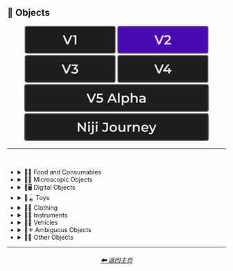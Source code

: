 <h2>🎷 Objects</h2>

<div align="center">

[<img src="/Images/Repo_Parts/Buttons/Version_Buttons/button_version_V1_inactive.webp?raw=true" alt="MidJourney V1" height="64" />](/Pages/MJ_V1/Style_Pages/Sphere/Objects.md)
[<img src="/Images/Repo_Parts/Buttons/Version_Buttons/button_version_V2_active.webp?raw=true" alt="MidJourney V2" height="64" />](/Pages/MJ_V2/Style_Pages/Sphere/Objects.md)
[<img src="/Images/Repo_Parts/Buttons/Version_Buttons/button_version_V3_inactive.webp?raw=true" alt="MidJourney V3" height="64" />](/Pages/MJ_V3/Style_Pages/Sphere/Objects.md)
[<img src="/Images/Repo_Parts/Buttons/Version_Buttons/button_version_V4_inactive.webp?raw=true" alt="MidJourney V4" height="64" />](/Pages/MJ_V4/Style_Pages/Just_The_Style/Objects.md)
<br>
[<img src="/Images/Repo_Parts/Buttons/Version_Buttons/button_version_V5_Alpha_inactive_half.webp?raw=true" alt="MidJourney V5" height="64" />](/Pages/MJ_V5/Style_Pages/Just_The_Style/Objects.md)
[<img src="/Images/Repo_Parts/Buttons/Version_Buttons/button_version_niji_inactive_half.webp?raw=true" alt="Niji Journey" height="64" />](/Pages/Niji_Journey/Style_Pages/Objects.md)

</div>

<hr>
<br>


- <details><summary>🎷🍣 Food and Consumables</summary><p>

  - <details><summary>🍣🥝 Fruits and Vegetables</summary><p><div align="center">

    | Fruit | Vegetable |
    | :-: | :-: |
    | <img src="/Images/MJ_V2/MidJourney_Styles_(sphere)/Wave_12/sphere_Fruit.webp?raw=true" width="256" /> | <img src="/Images/MJ_V2/MidJourney_Styles_(sphere)/Wave_12/sphere_Vegetable.webp?raw=true" width="256" /> |
    
    <br>
    
    | Fig | Mango | Cauliflower |
    | :-: | :-: | :-: |
    | <img src="/Images/MJ_V2/MidJourney_Styles_(sphere)/Wave_12/sphere_Fig.webp?raw=true" width="256" /> | <img src="/Images/MJ_V2/MidJourney_Styles_(sphere)/Wave_12/sphere_Mango.webp?raw=true" width="256" /> | <img src="/Images/MJ_V2/MidJourney_Styles_(sphere)/Wave_13/sphere_Cauliflower.webp?raw=true" width="256" /> |
    

    </div></p></details>


  - <details><summary>🍣🥩 Meats, Cheeses, and Eggs</summary><p><div align="center">

    | Wagyu | Tallow |
    | :-: | :-: |
    | <img src="/Images/MJ_V2/MidJourney_Styles_(sphere)/sphere_Wagyu.webp?raw=true" width="256" /> | <img src="/Images/MJ_V2/MidJourney_Styles_(sphere)/sphere_Tallow.webp?raw=true" width="256" /> |

    <br>

    | Cheese |
    | :-: |
    | <img src="/Images/MJ_V2/MidJourney_Styles_(sphere)/sphere_Cheese.webp?raw=true" width="256" /> |

    <br>
    
    | Egg | Egg Yolk |
    | :-: | :-: |
    | <img src="/Images/MJ_V2/MidJourney_Styles_(sphere)/sphere_Egg.webp?raw=true" width="256" /> | <img src="/Images/MJ_V2/MidJourney_Styles_(sphere)/sphere_EggYolk.webp?raw=true" width="256" /> |

    </div></p></details>


  - <details><summary>🍣🍞 Bread</summary><p><div align="center">

    | Bread | Made of Bread | Pretzel |
    | :-: | :-: | :-: |
    | <img src="/Images/MJ_V2/MidJourney_Styles_(sphere)/sphere_Bread.webp?raw=true" width="256" /> | <img src="/Images/MJ_V2/MidJourney_Styles_(sphere)/sphere_MadeOfBread.webp?raw=true" width="256" /> | <img src="/Images/MJ_V2/MidJourney_Styles_(sphere)/sphere_Pretzel.webp?raw=true" width="256" /> |

    <br>
    
    | Shortcrust-Pastry | Flaky-Pastry | Puff-Pastry |
    | :-: | :-: | :-: |
    | <img src="/Images/MJ_V2/MidJourney_Styles_(sphere)/sphere_Shortcrust-Pastry.webp?raw=true" width="256" /> | <img src="/Images/MJ_V2/MidJourney_Styles_(sphere)/sphere_Flaky-Pastry.webp?raw=true" width="256" /> | <img src="/Images/MJ_V2/MidJourney_Styles_(sphere)/sphere_Puff-Pastry.webp?raw=true" width="256" /> |

    <br>

    | Choux-Pastry | Phyllo |
    | :-: | :-: |
    | <img src="/Images/MJ_V2/MidJourney_Styles_(sphere)/Wave_9/sphere_Choux-Pastry.webp?raw=true" width="256" /> | <img src="/Images/MJ_V2/MidJourney_Styles_(sphere)/Wave_9/sphere_Phyllo.webp?raw=true" width="256" /> |

    </div></p></details>


  - <details><summary>🍣🥜 Nuts and Beans</summary><p><div align="center">

    | Beans |
    | :-: |
    | <img src="/Images/MJ_V2/MidJourney_Styles_(sphere)/sphere_Beans.webp?raw=true" width="256" /> |

    <br>
    
    | Peanut |
    | :-: |
    | <img src="/Images/MJ_V2/MidJourney_Styles_(sphere)/Wave_11/sphere_Peanut.webp?raw=true" width="256" /> |
    
    <br>
    
    | Coconut |
    | :-: |
    | <img src="/Images/MJ_V2/MidJourney_Styles_(sphere)/Wave_9/sphere_Coconut.webp?raw=true" width="256" /> |
    
    </div></p></details>


  - <details><summary>🍣🍲 Dishes and Meals</summary><p><div align="center">

    | Pizza | Hotdog |
    | :-: | :-: |
    | <img src="/Images/MJ_V2/MidJourney_Styles_(sphere)/Wave_12/sphere_Pizza.webp?raw=true" width="256" /> | <img src="/Images/MJ_V2/MidJourney_Styles_(sphere)/Wave_12/sphere_Hotdog.webp?raw=true" width="256" /> |
    
    <br>
    
    | Pasta | Spaghetti | Fettuccine |
    | :-: | :-: | :-: |
    | <img src="/Images/MJ_V2/MidJourney_Styles_(sphere)/sphere_Pasta.webp?raw=true" width="256" /> | <img src="/Images/MJ_V2/MidJourney_Styles_(sphere)/Wave_12/sphere_Spaghetti.webp?raw=true" width="256" /> | <img src="/Images/MJ_V2/MidJourney_Styles_(sphere)/Wave_12/sphere_Fettuccine.webp?raw=true" width="256" /> |

    <br>

    | Gnocchi |
    | :-: |
    | <img src="/Images/MJ_V2/MidJourney_Styles_(sphere)/Wave_12/sphere_Gnocchi.webp?raw=true" width="256" /> |

    <br>

    | Macaroni and Cheese |
    | :-: |
    | <img src="/Images/MJ_V2/MidJourney_Styles_(sphere)/Sphere_Macaroni_and_Cheese.webp?raw=true" width="256" /> |

    </div></p></details>


  - <details><summary>🍣🥫 Sauces, Spreads, and Oils</summary><p><div align="center">
        
    | Vegetable Oil | Olive Oil |
    | :-: | :-: |
    | <img src="/Images/MJ_V2/MidJourney_Styles_(sphere)/sphere_VegetableOil.webp?raw=true" width="256" /> | <img src="/Images/MJ_V2/MidJourney_Styles_(sphere)/sphere_OliveOil.webp?raw=true" width="256" /> |

    <br>

    | Butter | Margarine |
    | :-: | :-: |
    | <img src="/Images/MJ_V2/MidJourney_Styles_(sphere)/sphere_Butter.webp?raw=true" width="256" /> | <img src="/Images/MJ_V2/MidJourney_Styles_(sphere)/sphere_Margarine.webp?raw=true" width="256" /> |

    <br>

    | Peanut Butter | Jelly |
    | :-: | :-: |
    | <img src="/Images/MJ_V2/MidJourney_Styles_(sphere)/Wave_11/sphere_Peanut_Butter.webp?raw=true" width="256" /> | <img src="/Images/MJ_V2/MidJourney_Styles_(sphere)/sphere_Jelly.webp?raw=true" width="256" /> |

    <br>
    
    | Alfredo |
    | :-: |
    | <img src="/Images/MJ_V2/MidJourney_Styles_(sphere)/Wave_12/sphere_Alfredo.webp?raw=true" width="256" /> |
    
    <br>
    
    | Sour Cream | Sauce | Pasta Sauce |
    | :-: | :-: | :-: |
    | <img src="/Images/MJ_V2/MidJourney_Styles_(sphere)/sphere_Sour_Cream.webp?raw=true" width="256" /> | <img src="/Images/MJ_V2/MidJourney_Styles_(sphere)/sphere_Sauce.webp?raw=true" width="256" /> | <img src="/Images/MJ_V2/MidJourney_Styles_(sphere)/sphere_Pasta_Sauce.webp?raw=true" width="256" /> |

    <br>
    
    | Ketchup | Mustard |
    | :-: | :-: |
    | <img src="/Images/MJ_V2/MidJourney_Styles_(sphere)/sphere_Ketchup.webp?raw=true" width="256" /> | <img src="/Images/MJ_V2/MidJourney_Styles_(sphere)/sphere_Mustard.webp?raw=true" width="256" /> |

    <br>

    | Mayonnaise | Mayo |
    | :-: | :-: |
    | <img src="/Images/MJ_V2/MidJourney_Styles_(sphere)/sphere_Mayonnaise.webp?raw=true" width="256" /> | <img src="/Images/MJ_V2/MidJourney_Styles_(sphere)/sphere_Mayo.webp?raw=true" width="256" /> |

    </div></p></details>


  - <details><summary>🍣🌿 Herbs and Spices</summary><p><div align="center">

    | Cinnamon |
    | :-: |
    | <img src="/Images/MJ_V2/MidJourney_Styles_(sphere)/sphere_Cinnamon.webp?raw=true" width="256" /> |
    
    </div></p></details>


  - <details><summary>🍣🍭 Candy and Sweets</summary><p><div align="center">

    | Cake | Wedding Cake | Cake Decorating |
    | :-: | :-: | :-: |
    | <img src="/Images/MJ_V2/MidJourney_Styles_(sphere)/sphere_Cake.webp?raw=true" width="256" /> | <img src="/Images/MJ_V2/MidJourney_Styles_(sphere)/sphere_Wedding_Cake.webp?raw=true" width="256" /> | <img src="/Images/MJ_V2/MidJourney_Styles_(sphere)/sphere_Cake_Decorating.webp?raw=true" width="256" /> |
    
    <br>
    
    | Brownies |
    | :-: |
    | <img src="/Images/MJ_V2/MidJourney_Styles_(sphere)/sphere_Brownies.webp?raw=true" width="256" /> |

    <br>
    
    | Churros | Syrup | Maple Syrup |
    | :-: | :-: | :-: |
    | <img src="/Images/MJ_V2/MidJourney_Styles_(sphere)/sphere_Churros.webp?raw=true" width="256" /> | <img src="/Images/MJ_V2/MidJourney_Styles_(sphere)/sphere_Syrup.webp?raw=true" width="256" /> | <img src="/Images/MJ_V2/MidJourney_Styles_(sphere)/sphere_MapleSyrup.webp?raw=true" width="256" /> |
    
    <br>
    
    | Cream | Whipped Cream | Ice Cream |
    | :-: | :-: | :-: |
    | <img src="/Images/MJ_V2/MidJourney_Styles_(sphere)/sphere_Cream.webp?raw=true" width="256" /> | <img src="/Images/MJ_V2/MidJourney_Styles_(sphere)/sphere_WhippedCream.webp?raw=true" width="256" /> | <img src="/Images/MJ_V2/MidJourney_Styles_(sphere)/sphere_Ice_Cream.webp?raw=true" width="256" /> |
    <br>
    
    | Candy | Lollipop | Taffy |
    | :-: | :-: | :-: |
    | <img src="/Images/MJ_V2/MidJourney_Styles_(sphere)/sphere_Candy.webp?raw=true" width="256" /> | <img src="/Images/MJ_V2/MidJourney_Styles_(sphere)/sphere_Lollipop.webp?raw=true" width="256" /> | <img src="/Images/MJ_V2/MidJourney_Styles_(sphere)/sphere_Taffy.webp?raw=true" width="256" /> |
    
    <br>
    
    | Cotton-Candy | Candy-Floss |
    | :-: | :-: |
    | <img src="/Images/MJ_V2/MidJourney_Styles_(sphere)/Wave_11/sphere_Cotton-Candy.webp?raw=true" width="256" /> | <img src="/Images/MJ_V2/MidJourney_Styles_(sphere)/Wave_11/sphere_Candy-Floss.webp?raw=true" width="256" /> |
    
    
    <br>
    
    | Gummy Candy | Gummies |
    | :-: | :-: |
    | <img src="/Images/MJ_V2/MidJourney_Styles_(sphere)/Wave_11/sphere_Gummy_Candy.webp?raw=true" width="256" /> | <img src="/Images/MJ_V2/MidJourney_Styles_(sphere)/Wave_11/sphere_Gummies.webp?raw=true" width="256" /> |

    <br>
    
    | Chocolate | Caramel |
    | :-: | :-: |
    | <img src="/Images/MJ_V2/MidJourney_Styles_(sphere)/sphere_Chocolate.webp?raw=true" width="256" /> | <img src="/Images/MJ_V2/MidJourney_Styles_(sphere)/sphere_Caramel.webp?raw=true" width="256" /> |
    
    <br>

    | Marzipan | Gum Paste | Modeling Chocolate |
    | :-: | :-: | :-: |
    | <img src="/Images/MJ_V2/MidJourney_Styles_(sphere)/Wave_9/sphere_Marzipan.webp?raw=true" width="256" /> | <img src="/Images/MJ_V2/MidJourney_Styles_(sphere)/Wave_9/sphere_Gum_Paste.webp?raw=true" width="256" /> | <img src="/Images/MJ_V2/MidJourney_Styles_(sphere)/Wave_9/sphere_Modeling_Chocolate.webp?raw=true" width="256" /> |

    <br>

    | Sprinkles | Nonpareils |
    | :-: | :-: |
    | <img src="/Images/MJ_V2/MidJourney_Styles_(sphere)/sphere_Sprinkles.webp?raw=true" width="256" /> | <img src="/Images/MJ_V2/MidJourney_Styles_(sphere)/sphere_Nonpareils.webp?raw=true" width="256" /> |

    <br>

    | Fondant Icing | Royal Icing |
    | :-: | :-: |
    | <img src="/Images/MJ_V2/MidJourney_Styles_(sphere)/sphere_Fondant_Icing.webp?raw=true" width="256" /> | <img src="/Images/MJ_V2/MidJourney_Styles_(sphere)/sphere_Royal_Icing.webp?raw=true" width="256" /> |

    <br>
    
    | Honeycomb | Creme Brule |
    | :-: | :-: |
    | <img src="/Images/MJ_V2/MidJourney_Styles_(sphere)/sphere_Honeycomb.webp?raw=true" width="256" /> | <img src="/Images/MJ_V2/MidJourney_Styles_(sphere)/sphere_Creme_Brule.webp?raw=true" width="256" /> |
    
    <br>
    
    | Eclair | Cannoli | Fruit-Tart |
    | :-: | :-: | :-: |
    | <img src="/Images/MJ_V2/MidJourney_Styles_(sphere)/sphere_Eclair.webp?raw=true" width="256" /> | <img src="/Images/MJ_V2/MidJourney_Styles_(sphere)/sphere_Cannoli.webp?raw=true" width="256" /> | <img src="/Images/MJ_V2/MidJourney_Styles_(sphere)/sphere_Fruit-Tart.webp?raw=true" width="256" /> |

    <br>

    | Gumdrop | Gum |
    | :-: | :-: |
    | <img src="/Images/MJ_V2/MidJourney_Styles_(sphere)/Wave_10/sphere_Gumdrop.webp?raw=true" width="256" /> | <img src="/Images/MJ_V2/MidJourney_Styles_(sphere)/sphere_Gum.webp?raw=true" width="256" /> |

    <br>
    
    | Dessertwave |
    | :-: |
    | <img src="/Images/MJ_V2/MidJourney_Styles_(sphere)/Wave_12/sphere_Dessertwave.webp?raw=true" width="256" /> |

    </div></p></details>


  - <details><summary>🍣🍺 Beverages</summary><p><div align="center">

    | Soda | Coffee | Tea |
    | :-: | :-: | :-: |
    | <img src="/Images/MJ_V2/MidJourney_Styles_(sphere)/sphere_Soda.webp?raw=true" width="256" /> | <img src="/Images/MJ_V2/MidJourney_Styles_(sphere)/sphere_Coffee.webp?raw=true" width="256" /> | <img src="/Images/MJ_V2/MidJourney_Styles_(sphere)/sphere_Tea.webp?raw=true" width="256" /> |

    <br>
    
    | Wine | White-Wine | Red-Wine |
    | :-: | :-: | :-: |
    | <img src="/Images/MJ_V2/MidJourney_Styles_(sphere)/Wave_14/sphere_Wine.webp?raw=true" width="256" /> | <img src="/Images/MJ_V2/MidJourney_Styles_(sphere)/Wave_14/sphere_White-Wine.webp?raw=true" width="256" /> | <img src="/Images/MJ_V2/MidJourney_Styles_(sphere)/Wave_14/sphere_Red-Wine.webp?raw=true" width="256" /> |
    
    <br>
    
    | Champagne |
    | :-: |
    | <img src="/Images/MJ_V2/MidJourney_Styles_(sphere)/Wave_14/sphere_Champagne.webp?raw=true" width="256" /> |

    <br>
    
    | Corona | Corona-Phenomenon |
    | :-: | :-: |
    | <img src="/Images/MJ_V2/MidJourney_Styles_(sphere)/sphere_Corona.webp?raw=true" width="256" /> | <img src="/Images/MJ_V2/MidJourney_Styles_(sphere)/sphere_Corona-Phenomenon.webp?raw=true" width="256" /> |

    </div></p></details>


  - <details><summary>🍣 Other Food and Consumables</summary><p><div align="center">

    | Food |
    | :-: |
    | <img src="/Images/MJ_V2/MidJourney_Styles_(sphere)/Wave_13/sphere_Food.webp?raw=true" width="256" /> |

    <br>

    | Macaroni |
    | :-: |
    | <img src="/Images/MJ_V2/MidJourney_Styles_(sphere)/sphere_Macaroni.webp?raw=true" width="256" /> |

    <br>

    | Gelatin | Agar |
    | :-: | :-: |
    | <img src="/Images/MJ_V2/MidJourney_Styles_(sphere)/sphere_Gelatin.webp?raw=true" width="256" /> | <img src="/Images/MJ_V2/MidJourney_Styles_(sphere)/sphere_Agar.webp?raw=true" width="256" /> |

    <br>
    
    | Edible Ink | Food Coloring | Food Dye |
    | :-: | :-: | :-: |
    | <img src="/Images/MJ_V2/MidJourney_Styles_(sphere)/sphere_Edible_Ink.webp?raw=true" width="256" /> | <img src="/Images/MJ_V2/MidJourney_Styles_(sphere)/sphere_Food_Coloring.webp?raw=true" width="256" /> | <img src="/Images/MJ_V2/MidJourney_Styles_(sphere)/Wave_9/sphere_Food_Dye.webp?raw=true" width="256" /> |

    <br>
    
    | Deep-Fried | Molecular Gastronomy |
    | :-: | :-: |
    | <img src="/Images/MJ_V2/MidJourney_Styles_(sphere)/sphere_Deep-Fried.webp?raw=true" width="256" /> | <img src="/Images/MJ_V2/MidJourney_Styles_(sphere)/sphere_Molecular_Gastronomy.webp?raw=true" width="256" /> |

    <br>
    
    | Tincture |
    | :-: |
    | <img src="/Images/MJ_V2/MidJourney_Styles_(sphere)/Wave_14/sphere_Tincture.webp?raw=true" width="256" /> |
    
    <br>

    | Toothpaste |
    | :-: |
    | <img src="/Images/MJ_V2/MidJourney_Styles_(sphere)/sphere_Toothpaste.webp?raw=true" width="256" /> |

    </div></p></details>

  </p></details>


- <details><summary>🎷🦠 Microscopic Objects</summary><p><div align="center">

    | Atom | Fullerene | Nanoparticle |
    | :-: | :-: | :-: |
    | <img src="/Images/MJ_V2/MidJourney_Styles_(sphere)/Wave_11/sphere_Atom.webp?raw=true" width="256" /> | <img src="/Images/MJ_V2/MidJourney_Styles_(sphere)/Wave_12/sphere_Fullerene.webp?raw=true" width="256" /> | <img src="/Images/MJ_V2/MidJourney_Styles_(sphere)/Wave_12/sphere_Nanoparticle.webp?raw=true" width="256" /> |

    <br>

    | Cells | Cellular |
    | :-: | :-: |
    | <img src="/Images/MJ_V2/MidJourney_Styles_(sphere)/sphere_Cells.webp?raw=true" width="256" /> | <img src="/Images/MJ_V2/MidJourney_Styles_(sphere)/sphere_Cellular.webp?raw=true" width="256" /> |

    <br>
    
    | Mitochondria | Mitosis |
    | :-: | :-: |
    | <img src="/Images/MJ_V2/MidJourney_Styles_(sphere)/Wave_14/sphere_Mitochondria.webp?raw=true" width="256" /> | <img src="/Images/MJ_V2/MidJourney_Styles_(sphere)/Wave_14/sphere_Mitosis.webp?raw=true" width="256" /> |

    <br>

    | DNA | Bacteria | Enzyme |
    | :-: | :-: | :-: |
    | <img src="/Images/MJ_V2/MidJourney_Styles_(sphere)/Wave_11/sphere_DNA.webp?raw=true" width="256" /> | <img src="/Images/MJ_V2/MidJourney_Styles_(sphere)/Wave_12/sphere_Bacteria.webp?raw=true" width="256" /> | <img src="/Images/MJ_V2/MidJourney_Styles_(sphere)/Wave_12/sphere_Enzyme.webp?raw=true" width="256" /> |

  </div></p></details>


- <details><summary>🎷🖥 Digital Objects</summary><p><div align="center">

    | Computer | Display |
    | :-: | :-: |
    | <img src="/Images/MJ_V2/MidJourney_Styles_(sphere)/Wave_13/sphere_Computer.webp?raw=true" width="256" /> | <img src="/Images/MJ_V2/MidJourney_Styles_(sphere)/Wave_13/sphere_Display.webp?raw=true" width="256" /> |

    <br>
    
    | Camera | Lens | Film |
    | :-: | :-: | :-: |
    | <img src="/Images/MJ_V2/MidJourney_Styles_(sphere)/Wave_13/sphere_Camera.webp?raw=true" width="256" /> | <img src="/Images/MJ_V2/MidJourney_Styles_(sphere)/Wave_13/sphere_Lens.webp?raw=true" width="256" /> | <img src="/Images/MJ_V2/MidJourney_Styles_(sphere)/Wave_13/sphere_Film.webp?raw=true" width="256" /> |
    
    <br>

    | Vinyl Record | CD |
    | :-: | :-: |
    | <img src="/Images/MJ_V2/MidJourney_Styles_(sphere)/Wave_12/sphere_Vinyl_Record.webp?raw=true" width="256" /> | <img src="/Images/MJ_V2/MidJourney_Styles_(sphere)/Wave_12/sphere_CD.webp?raw=true" width="256" /> |

    <br>

    | DVD | Blu-Ray Disc |
    | :-: | :-: |
    | <img src="/Images/MJ_V2/MidJourney_Styles_(sphere)/Wave_12/sphere_DVD.webp?raw=true" width="256" /> | <img src="/Images/MJ_V2/MidJourney_Styles_(sphere)/Wave_12/sphere_Blu-Ray_Disc.webp?raw=true" width="256" /> |

    <br>

    | Videocasette |
    | :-: |
    | <img src="/Images/MJ_V2/MidJourney_Styles_(sphere)/sphere_Videocasette.webp?raw=true" width="256" /> |

    <br>

    | Capacitance Electronic Disc | LaserDisc | Holographic Versatile Disc |
    | :-: | :-: | :-: |
    | <img src="/Images/MJ_V2/MidJourney_Styles_(sphere)/Wave_12/sphere_Capacitance_Electronic_Disc.webp?raw=true" width="256" /> | <img src="/Images/MJ_V2/MidJourney_Styles_(sphere)/Wave_12/sphere_LaserDisc.webp?raw=true" width="256" /> | <img src="/Images/MJ_V2/MidJourney_Styles_(sphere)/Wave_12/sphere_Holographic_Versatile_Disc.webp?raw=true" width="256" /> |
    
    <br>
    
    | Transistor | Diode |
    | :-: | :-: |
    | <img src="/Images/MJ_V2/MidJourney_Styles_(sphere)/sphere_Transistor.webp?raw=true" width="256" /> | <img src="/Images/MJ_V2/MidJourney_Styles_(sphere)/sphere_Diode.webp?raw=true" width="256" /> |
        
    <br>
    
    | Wires | Cables |
    | :-: | :-: |
    | <img src="/Images/MJ_V2/MidJourney_Styles_(sphere)/sphere_Wires.webp?raw=true" width="256" /> | <img src="/Images/MJ_V2/MidJourney_Styles_(sphere)/sphere_Cables.webp?raw=true" width="256" /> |

    <br>

    | Flux Capacitor |
    | :-: |
    | <img src="/Images/MJ_V2/MidJourney_Styles_(sphere)/Wave_9/sphere_Flux_Capacitor.webp?raw=true" width="256" /> |

  </div></p></details>


- <details><summary>🎷🪀 Toys</summary><p><div align="center">

    | Toy |
    | :-: |
    | <img src="/Images/MJ_V2/MidJourney_Styles_(sphere)/sphere_Toy.webp?raw=true" width="256" /> |

    <br>

    | Pinwheel | Slinky | Newtons-Cradle |
    | :-: | :-: | :-: |
    | <img src="/Images/MJ_V2/MidJourney_Styles_(sphere)/Wave_14/sphere_Pinwheel.webp?raw=true" width="256" /> | <img src="/Images/MJ_V2/MidJourney_Styles_(sphere)/sphere_Slinky.webp?raw=true" width="256" /> | <img src="/Images/MJ_V2/MidJourney_Styles_(sphere)/Wave_14/sphere_Newtons-Cradle.webp?raw=true" width="256" /> |

    <br>

    | Jigsaw | Puzzle | Tangram |
    | :-: | :-: | :-: |
    | <img src="/Images/MJ_V2/MidJourney_Styles_(sphere)/sphere_Jigsaw.webp?raw=true" width="256" /> | <img src="/Images/MJ_V2/MidJourney_Styles_(sphere)/sphere_Puzzle.webp?raw=true" width="256" /> | <img src="/Images/MJ_V2/MidJourney_Styles_(sphere)/Wave_14/sphere_Tangram.webp?raw=true" width="256" /> |

    <br>

    | Maze |
    | :-: |
    | <img src="/Images/MJ_V2/MidJourney_Styles_(sphere)/sphere_Maze.webp?raw=true" width="256" /> |
    
    <br>
    
    | Stress Ball | Koosh Ball | Koosh |
    | :-: | :-: | :-: |
    | <img src="/Images/MJ_V2/MidJourney_Styles_(sphere)/Wave_11/sphere_Stress_Ball.webp?raw=true" width="256" /> | <img src="/Images/MJ_V2/MidJourney_Styles_(sphere)/Wave_11/sphere_Koosh_Ball.webp?raw=true" width="256" /> | <img src="/Images/MJ_V2/MidJourney_Styles_(sphere)/Wave_11/sphere_Koosh.webp?raw=true" width="256" /> |

    <br>

    | Beach-Ball | Ball Pit | Zorb |
    | :-: | :-: | :-: |
    | <img src="/Images/MJ_V2/MidJourney_Styles_(sphere)/Wave_14/sphere_Beach-Ball.webp?raw=true" width="256" /> | <img src="/Images/MJ_V2/MidJourney_Styles_(sphere)/Wave_11/sphere_Ball_Pit.webp?raw=true" width="256" /> | <img src="/Images/MJ_V2/MidJourney_Styles_(sphere)/Wave_12/sphere_Zorb.webp?raw=true" width="256" /> |
    
    <br>

    | Rubik's Cube | Kinetic-Sand |
    | :-: | :-: |
    | <img src="/Images/MJ_V2/MidJourney_Styles_(sphere)/Wave_9/sphere_Rubiks_Cube.webp?raw=true" width="256" /> | <img src="/Images/MJ_V2/MidJourney_Styles_(sphere)/Wave_14/sphere_Kinetic-Sand.webp?raw=true" width="256" /> |

    <br>
    
    | Cards | Dominoes | Marbles |
    | :-: | :-: | :-: |
    | <img src="/Images/MJ_V2/MidJourney_Styles_(sphere)/Wave_14/sphere_Cards.webp?raw=true" width="256" /> | <img src="/Images/MJ_V2/MidJourney_Styles_(sphere)/Wave_14/sphere_Dominoes.webp?raw=true" width="256" /> | <img src="/Images/MJ_V2/MidJourney_Styles_(sphere)/Wave_14/sphere_Marbles.webp?raw=true" width="256" /> |
    
    <br>
    
    | Lego | Lego-Mindstorms | Lego-Mindstorms-NXT |
    | :-: | :-: | :-: |
    | <img src="/Images/MJ_V2/MidJourney_Styles_(sphere)/sphere_Lego.webp?raw=true" width="256" /> | <img src="/Images/MJ_V2/MidJourney_Styles_(sphere)/Wave_14/sphere_Lego-Mindstorms.webp?raw=true" width="256" /> | <img src="/Images/MJ_V2/MidJourney_Styles_(sphere)/Wave_14/sphere_Lego-Mindstorms-NXT.webp?raw=true" width="256" /> |
    
    <br>
    
    | Lincoln-Logs | Megablocks |
    | :-: | :-: |
    | <img src="/Images/MJ_V2/MidJourney_Styles_(sphere)/Wave_14/sphere_Lincoln-Logs.webp?raw=true" width="256" /> | <img src="/Images/MJ_V2/MidJourney_Styles_(sphere)/Wave_14/sphere_Megablocks.webp?raw=true" width="256" /> |
    
    <br>
    
    | Etch-A-Sketch | Lite-Brite |
    | :-: | :-: |
    | <img src="/Images/MJ_V2/MidJourney_Styles_(sphere)/Wave_14/sphere_Etch-A-Sketch.webp?raw=true" width="256" /> | <img src="/Images/MJ_V2/MidJourney_Styles_(sphere)/Wave_14/sphere_Lite-Brite.webp?raw=true" width="256" /> |

  </div></p></details>


- <details><summary>🎷👚 Clothing</summary><p><div align="center">

    | Uniform | Outfit | Wearable |
    | :-: | :-: | :-: |
    | <img src="/Images/MJ_V2/MidJourney_Styles_(sphere)/Wave_12/sphere_Uniform.webp?raw=true" width="256" /> | <img src="/Images/MJ_V2/MidJourney_Styles_(sphere)/Wave_12/sphere_Outfit.webp?raw=true" width="256" /> | <img src="/Images/MJ_V2/MidJourney_Styles_(sphere)/Wave_12/sphere_Wearable.webp?raw=true" width="256" /> |

    <br>

    | Jeans |
    | :-: |
    | <img src="/Images/MJ_V2/MidJourney_Styles_(sphere)/sphere_Jeans.webp?raw=true" width="256" /> |

    <br>
    
    | Tuxedo | Polo | Fedora |
    | :-: | :-: | :-: |
    | <img src="/Images/MJ_V2/MidJourney_Styles_(sphere)/Wave_11/sphere_Tuxedo.webp?raw=true" width="256" /> | <img src="/Images/MJ_V2/MidJourney_Styles_(sphere)/Wave_11/sphere_Polo.webp?raw=true" width="256" /> | <img src="/Images/MJ_V2/MidJourney_Styles_(sphere)/Wave_11/sphere_Fedora.webp?raw=true" width="256" /> |

    <br>

    | Dress | Dressed |
    | :-: | :-: |
    | <img src="/Images/MJ_V2/MidJourney_Styles_(sphere)/Wave_12/sphere_Dress.webp?raw=true" width="256" /> | <img src="/Images/MJ_V2/MidJourney_Styles_(sphere)/Wave_12/sphere_Dressed.webp?raw=true" width="256" /> |

    <br>

    | Shoe | Shoes | Hat |
    | :-: | :-: | :-: |
    | <img src="/Images/MJ_V2/MidJourney_Styles_(sphere)/sphere_Shoe.webp?raw=true" width="256" /> | <img src="/Images/MJ_V2/MidJourney_Styles_(sphere)/sphere_Shoes.webp?raw=true" width="256" /> | <img src="/Images/MJ_V2/MidJourney_Styles_(sphere)/sphere_Hat.webp?raw=true" width="256" /> |
    
    <br>

    | Glasses | Wearing Glasses |
    | :-: | :-: |
    | <img src="/Images/MJ_V2/MidJourney_Styles_(sphere)/Wave_12/sphere_Glasses.webp?raw=true" width="256" /> | <img src="/Images/MJ_V2/MidJourney_Styles_(sphere)/Wave_12/sphere_Wearing_Glasses.webp?raw=true" width="256" /> |

    <br>

    | Sunglasses | Wearing Sunglasses |
    | :-: | :-: |
    | <img src="/Images/MJ_V2/MidJourney_Styles_(sphere)/Wave_12/sphere_Sunglasses.webp?raw=true" width="256" /> | <img src="/Images/MJ_V2/MidJourney_Styles_(sphere)/Wave_12/sphere_Wearing_Sunglasses.webp?raw=true" width="256" /> |

    <br>

    | Jumpsuit |
    | :-: |
    | <img src="/Images/MJ_V2/MidJourney_Styles_(sphere)/Wave_12/sphere_Jumpsuit.webp?raw=true" width="256" /> |

  </div></p></details>


- <details><summary>🎷🎺 Instruments</summary><p><div align="center">

    | Instrument |
    | :-: |
    | <img src="/Images/MJ_V2/MidJourney_Styles_(sphere)/Wave_13/sphere_Instrument.webp?raw=true" width="256" /> |
    
    <br>

    | Piano | Accordion | Saxophone |
    | :-: | :-: | :-: |
    | <img src="/Images/MJ_V2/MidJourney_Styles_(sphere)/sphere_Piano.webp?raw=true" width="256" /> | <img src="/Images/MJ_V2/MidJourney_Styles_(sphere)/sphere_Accordion.webp?raw=true" width="256" /> | <img src="/Images/MJ_V2/MidJourney_Styles_(sphere)/sphere_Saxophone.webp?raw=true" width="256" /> |

  </div></p></details>


- <details><summary>🎷🚗 Vehicles</summary><p><div align="center">

    | Car | Airplane |
    | :-: | :-: |
    | <img src="/Images/MJ_V2/MidJourney_Styles_(sphere)/Wave_12/sphere_Car.webp?raw=true" width="256" /> | <img src="/Images/MJ_V2/MidJourney_Styles_(sphere)/Wave_12/sphere_Airplane.webp?raw=true" width="256" /> |
    
    <br>
    
    | Blimp | Hot Air Balloon |
    | :-: | :-: |
    | <img src="/Images/MJ_V2/MidJourney_Styles_(sphere)/Wave_12/sphere_Blimp.webp?raw=true" width="256" /> | <img src="/Images/MJ_V2/MidJourney_Styles_(sphere)/Wave_12/sphere_Hot_Air_Balloon.webp?raw=true" width="256" /> |

    <br>
    
    | Auto |
    | :-: |
    | <img src="/Images/MJ_V2/MidJourney_Styles_(sphere)/sphere_Auto.webp?raw=true" width="256" /> |

  </div></p></details>


- <details><summary>🎷⚜ Ambiguous Objects</summary><p><div align="center">
    
    | Object |
    | :-: |
    | <img src="/Images/MJ_V2/MidJourney_Styles_(sphere)/Wave_13/sphere_Object.webp?raw=true" width="256" /> |
    
    <br>

    | Stuff | Things | Items |
    | :-: | :-: | :-: |
    | <img src="/Images/MJ_V2/MidJourney_Styles_(sphere)/Wave_11/sphere_Stuff.webp?raw=true" width="256" /> | <img src="/Images/MJ_V2/MidJourney_Styles_(sphere)/Wave_11/sphere_Things.webp?raw=true" width="256" /> | <img src="/Images/MJ_V2/MidJourney_Styles_(sphere)/Wave_11/sphere_Items.webp?raw=true" width="256" /> |
    
    <br>

    | Trinket | Knickknack | Nick-Nack |
    | :-: | :-: | :-: |
    | <img src="/Images/MJ_V2/MidJourney_Styles_(sphere)/Wave_14/sphere_Trinket.webp?raw=true" width="256" /> | <img src="/Images/MJ_V2/MidJourney_Styles_(sphere)/Wave_14/sphere_Knickknack.webp?raw=true" width="256" /> | <img src="/Images/MJ_V2/MidJourney_Styles_(sphere)/Wave_14/sphere_Nick-Nack.webp?raw=true" width="256" /> |
    
    <br>
    
    | Bauble | Curio | Tchotchke |
    | :-: | :-: | :-: |
    | <img src="/Images/MJ_V2/MidJourney_Styles_(sphere)/Wave_14/sphere_Bauble.webp?raw=true" width="256" /> | <img src="/Images/MJ_V2/MidJourney_Styles_(sphere)/Wave_14/sphere_Curio.webp?raw=true" width="256" /> | <img src="/Images/MJ_V2/MidJourney_Styles_(sphere)/Wave_14/sphere_Tchotchke.webp?raw=true" width="256" /> |
    
    <br>
    
    | Doodad | Blobject |
    | :-: | :-: |
    | <img src="/Images/MJ_V2/MidJourney_Styles_(sphere)/Wave_14/sphere_Doodad.webp?raw=true" width="256" /> | <img src="/Images/MJ_V2/MidJourney_Styles_(sphere)/Wave_14/sphere_Blobject.webp?raw=true" width="256" /> |

  </div></p></details>


- <details><summary>🎷🚽 Other Objects</summary><p><div align="center">

    | Dichroic-Prism | Dispersive-Prism |
    | :-: | :-: |
    | <img src="/Images/MJ_V2/MidJourney_Styles_(sphere)/Wave_11/sphere_Dichroic-Prism.webp?raw=true" width="256" /> | <img src="/Images/MJ_V2/MidJourney_Styles_(sphere)/Wave_11/sphere_Dispersive-Prism.webp?raw=true" width="256" /> |

    <br>
    
    | Seashell | Toilet | Bean-Bag |
    | :-: | :-: | :-: |
    | <img src="/Images/MJ_V2/MidJourney_Styles_(sphere)/sphere_Seashell.webp?raw=true" width="256" /> | <img src="/Images/MJ_V2/MidJourney_Styles_(sphere)/sphere_Toilet.webp?raw=true" width="256" /> | <img src="/Images/MJ_V2/MidJourney_Styles_(sphere)/Wave_14/sphere_Bean-Bag.webp?raw=true" width="256" /> |
    
    <br>
    
    | Cage | Cheese Grater |
    | :-: | :-: |
    | <img src="/Images/MJ_V2/MidJourney_Styles_(sphere)/sphere_Cage.webp?raw=true" width="256" /> | <img src="/Images/MJ_V2/MidJourney_Styles_(sphere)/sphere_CheeseGrater.webp?raw=true" width="256" /> |

    <br>

    | Bracelet | Ribbons | Fingerprint |
    | :-: | :-: | :-: |
    | <img src="/Images/MJ_V2/MidJourney_Styles_(sphere)/sphere_Bracelet.webp?raw=true" width="256" /> | <img src="/Images/MJ_V2/MidJourney_Styles_(sphere)/Wave_11/sphere_Ribbons.webp?raw=true" width="256" /> | <img src="/Images/MJ_V2/MidJourney_Styles_(sphere)/Wave_10/sphere_Fingerprint.webp?raw=true" width="256" /> |

    <br>
    
    | Bling |
    | :-: |
    | <img src="/Images/MJ_V2/MidJourney_Styles_(sphere)/sphere_Bling.webp?raw=true" width="256" /> |

    <br>

    | Tesla Valve |
    | :-: |
    | <img src="/Images/MJ_V2/MidJourney_Styles_(sphere)/sphere_Tesla_Valve.webp?raw=true" width="256" /> |

    <br>
    
    | Flag | Bench | Yardstick |
    | :-: | :-: | :-: |
    | <img src="/Images/MJ_V2/MidJourney_Styles_(sphere)/Wave_12/sphere_Flag.webp?raw=true" width="256" /> | <img src="/Images/MJ_V2/MidJourney_Styles_(sphere)/Wave_12/sphere_Bench.webp?raw=true" width="256" /> | <img src="/Images/MJ_V2/MidJourney_Styles_(sphere)/sphere_Yardstick.webp?raw=true" width="256" /> |

    <br>
    
    | Backdrop | Greenscreen |
    | :-: | :-: |
    | <img src="/Images/MJ_V2/MidJourney_Styles_(sphere)/Wave_14/sphere_Backdrop.webp?raw=true" width="256" /> | <img src="/Images/MJ_V2/MidJourney_Styles_(sphere)/Wave_14/sphere_Greenscreen.webp?raw=true" width="256" /> |
    
    <br>
    
    | Veins |
    | :-: |
    | <img src="/Images/MJ_V2/MidJourney_Styles_(sphere)/Wave_14/sphere_Veins.webp?raw=true" width="256" /> |
    
    <br>
    
    | Bunsen Burner |
    | :-: |
    | <img src="/Images/MJ_V2/MidJourney_Styles_(sphere)/Wave_14/sphere_Bunsen_Burner.webp?raw=true" width="256" /> |

    <br>

    | Needle | Screw | Nail |
    | :-: | :-: | :-: |
    | <img src="/Images/MJ_V2/MidJourney_Styles_(sphere)/sphere_Needle.webp?raw=true" width="256" /> | <img src="/Images/MJ_V2/MidJourney_Styles_(sphere)/sphere_Screw.webp?raw=true" width="256" /> | <img src="/Images/MJ_V2/MidJourney_Styles_(sphere)/sphere_Nail.webp?raw=true" width="256" /> |
    
    <br>

    | Paper Clips |
    | :-: |
    | <img src="/Images/MJ_V2/MidJourney_Styles_(sphere)/sphere_paperclips.webp?raw=true" width="256" /> |
    
    <br>

    | Band-Aid | Bandage | Gauze |
    | :-: | :-: | :-: |
    | <img src="/Images/MJ_V2/MidJourney_Styles_(sphere)/sphere_Band-Aid.webp?raw=true" width="256" /> | <img src="/Images/MJ_V2/MidJourney_Styles_(sphere)/sphere_Bandage.webp?raw=true" width="256" /> | <img src="/Images/MJ_V2/MidJourney_Styles_(sphere)/sphere_Gauze.webp?raw=true" width="256" /> |

    <br>
    
    | Rubber Band | Rubber Band Ball | Silly Band |
    | :-: | :-: | :-: |
    | <img src="/Images/MJ_V2/MidJourney_Styles_(sphere)/sphere_RubberBand.webp?raw=true" width="256" /> | <img src="/Images/MJ_V2/MidJourney_Styles_(sphere)/sphere_RubberBandBall.webp?raw=true" width="256" /> | <img src="/Images/MJ_V2/MidJourney_Styles_(sphere)/sphere_Silly_Band.webp?raw=true" width="256" /> |
    
    <br>
    
    | Balloon |
    | :-: |
    | <img src="/Images/MJ_V2/MidJourney_Styles_(sphere)/sphere_Balloon.webp?raw=true" width="256" /> |
    
    <br>

    | Soap | Lipstick |
    | :-: | :-: |
    | <img src="/Images/MJ_V2/MidJourney_Styles_(sphere)/sphere_Soap.webp?raw=true" width="256" /> | <img src="/Images/MJ_V2/MidJourney_Styles_(sphere)/sphere_Lipstick.webp?raw=true" width="256" /> |

    <br>

    | <br>Teapot<p><div align="center"><i><h6><a href="https://rexwang8.github.io/resource/ai/teapot">@bob</a></h6></i></p> |
    | :-: |
    | <img src="/Images/MJ_V2/MidJourney_Styles_(sphere)/sphere_Teapot.webp?raw=true" width="256" /> |

  </div></p></details>

<hr>
<div align="center">
    <h6><a href="/README.md">⬅ 返回主页</a></h6>
</div>